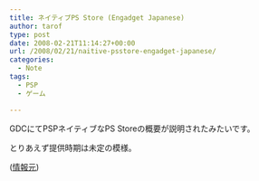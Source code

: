 ```yaml
---
title: ネイティブPS Store (Engadget Japanese)
author: tarof
type: post
date: 2008-02-21T11:14:27+00:00
url: /2008/02/21/naitive-psstore-engadget-japanese/
categories:
  - Note
tags:
  - PSP
  - ゲーム

---
```

GDCにてPSPネイティブなPS Storeの概要が説明されたみたいです。

とりあえず提供時期は未定の模様。

([情報元][1])

 [1]: http://japanese.engadget.com/2008/02/20/gdc08-psp-playstation-store/